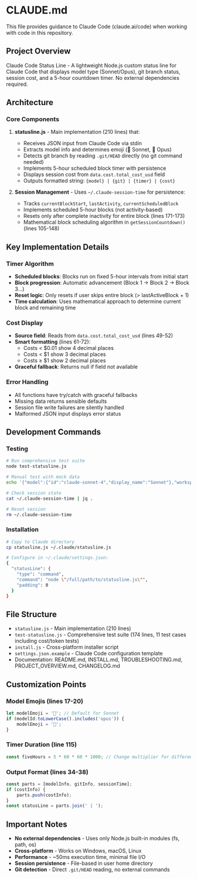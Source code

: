 # CLAUDE.md

This file provides guidance to Claude Code (claude.ai/code) when working with code in this repository.

## Project Overview

Claude Code Status Line - A lightweight Node.js custom status line for Claude Code that displays model type (Sonnet/Opus), git branch status, session cost, and a 5-hour countdown timer. No external dependencies required.

## Architecture

### Core Components

1. **statusline.js** - Main implementation (210 lines) that:
   - Receives JSON input from Claude Code via stdin
   - Extracts model info and determines emoji (🤖 Sonnet, 🧠 Opus)
   - Detects git branch by reading `.git/HEAD` directly (no git command needed)
   - Implements 5-hour scheduled block timer with persistence
   - Displays session cost from `data.cost.total_cost_usd` field
   - Outputs formatted string: `{model} | {git} | {timer} | {cost}`

2. **Session Management** - Uses `~/.claude-session-time` for persistence:
   - Tracks `currentBlockStart`, `lastActivity`, `currentScheduledBlock`
   - Implements scheduled 5-hour blocks (not activity-based)
   - Resets only after complete inactivity for entire block (lines 171-173)
   - Mathematical block scheduling algorithm in `getSessionCountdown()` (lines 105-148)

## Key Implementation Details

### Timer Algorithm
- **Scheduled blocks**: Blocks run on fixed 5-hour intervals from initial start
- **Block progression**: Automatic advancement (Block 1 → Block 2 → Block 3...)
- **Reset logic**: Only resets if user skips entire block (> lastActiveBlock + 1)
- **Time calculation**: Uses mathematical approach to determine current block and remaining time

### Cost Display
- **Source field**: Reads from `data.cost.total_cost_usd` (lines 49-52)
- **Smart formatting** (lines 61-72): 
  - Costs < $0.01 show 4 decimal places
  - Costs < $1 show 3 decimal places  
  - Costs ≥ $1 show 2 decimal places
- **Graceful fallback**: Returns null if field not available

### Error Handling
- All functions have try/catch with graceful fallbacks
- Missing data returns sensible defaults
- Session file write failures are silently handled
- Malformed JSON input displays error status

## Development Commands

### Testing
```bash
# Run comprehensive test suite
node test-statusline.js

# Manual test with mock data
echo '{"model":{"id":"claude-sonnet-4","display_name":"Sonnet"},"workspace":{"current_dir":"."}}' | node statusline.js

# Check session state
cat ~/.claude-session-time | jq .

# Reset session
rm ~/.claude-session-time
```

### Installation
```bash
# Copy to Claude directory
cp statusline.js ~/.claude/statusline.js

# Configure in ~/.claude/settings.json:
{
  "statusLine": {
    "type": "command",
    "command": "node \"/full/path/to/statusline.js\"",
    "padding": 0
  }
}
```

## File Structure
- `statusline.js` - Main implementation (210 lines)
- `test-statusline.js` - Comprehensive test suite (174 lines, 11 test cases including cost/token tests)
- `install.js` - Cross-platform installer script
- `settings.json.example` - Claude Code configuration template
- Documentation: README.md, INSTALL.md, TROUBLESHOOTING.md, PROJECT_OVERVIEW.md, CHANGELOG.md

## Customization Points

### Model Emojis (lines 17-20)
```javascript
let modelEmoji = '🤖'; // Default for Sonnet
if (modelId.toLowerCase().includes('opus')) {
    modelEmoji = '🧠';
}
```

### Timer Duration (line 115)
```javascript
const fiveHours = 5 * 60 * 60 * 1000; // Change multiplier for different durations
```

### Output Format (lines 34-38)
```javascript
const parts = [modelInfo, gitInfo, sessionTime];
if (costInfo) {
    parts.push(costInfo);
}
const statusLine = parts.join(' | ');
```

## Important Notes

- **No external dependencies** - Uses only Node.js built-in modules (fs, path, os)
- **Cross-platform** - Works on Windows, macOS, Linux
- **Performance** - ~50ms execution time, minimal file I/O
- **Session persistence** - File-based in user home directory
- **Git detection** - Direct `.git/HEAD` reading, no external commands